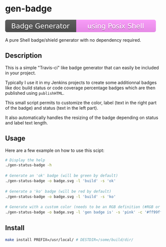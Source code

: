 # gen-badge

![Badge](https://github.com/kakwa/gen-badge/raw/master/example.svg)

A pure Shell badge/shield generator with no dependency required.

## Description

This is a simple "Travis-ci" like badge generator that can easily be included in your project.

Typically I use it in my Jenkins projects to create some additionnal badges like
doc build status or code coverage percentage badges which are then published using `publishHTML`.

This small script permits to customize the color, label (text in the right part of the badge)
and status (text in the left part).

It also automatically handles the resizing of the badge depending on status and label text length.

## Usage

Here are a few example on how to use this scipt:

```bash
# Display the help
./gen-status-badge -h

# Generate an 'ok' badge (will be green by default)
./gen-status-badge -o badge.svg -l 'build' -s 'ok'

# Generate a 'ko' badge (will be red by default)
./gen-status-badge -o badge.svg -l 'build' -s 'ko'

# Generate with a custom color (needs to be an RGB definition (#RGB or #RRGGBB))
./gen-status-badge -o badge.svg -l 'gen badge is' -s 'pink' -c '#ff99ff'
```

## Install

```bash
make install PREFIX=/usr/local/ # DESTDIR=/some/build/dir/
```
